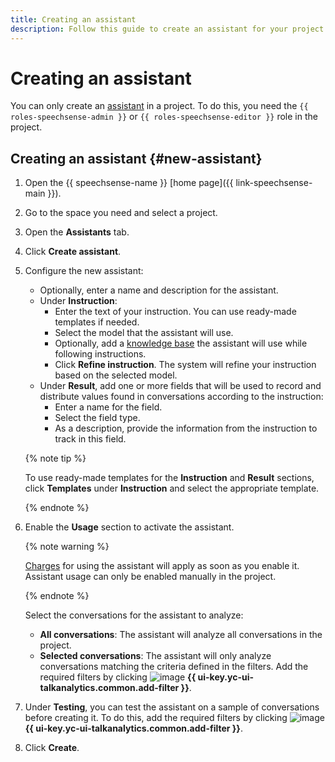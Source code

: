 ```yaml
---
title: Creating an assistant
description: Follow this guide to create an assistant for your project.
---
```


# Creating an assistant

You can only create an [assistant](../../concepts/assistants.md) in a project. To do this, you need the `{{ roles-speechsense-admin }}` or `{{ roles-speechsense-editor }}` role in the project.

## Creating an assistant {#new-assistant}

1. Open the {{ speechsense-name }} [home page]({{ link-speechsense-main }}).
1. Go to the space you need and select a project.
1. Open the **Assistants** tab.
1. Click **Create assistant**.
1. Configure the new assistant:

   * Optionally, enter a name and description for the assistant.
   * Under **Instruction**:
      * Enter the text of your instruction. You can use ready-made templates if needed.
      * Select the model that the assistant will use.
      * Optionally, add a [knowledge base](../../concepts/assistants.md#tools) the assistant will use while following instructions.
      * Click **Refine instruction**. The system will refine your instruction based on the selected model.
   * Under **Result**, add one or more fields that will be used to record and distribute values found in conversations according to the instruction:
      * Enter a name for the field.
      * Select the field type.
      * As a description, provide the information from the instruction to track in this field.
   
   {% note tip %}
   
   To use ready-made templates for the **Instruction** and **Result** sections, click **Templates** under **Instruction** and select the appropriate template.
   
   {% endnote %}

1. Enable the **Usage** section to activate the assistant. 

   {% note warning %}

    [Charges](../../pricing.md) for using the assistant will apply as soon as you enable it. Assistant usage can only be enabled manually in the project.
   
   {% endnote %}

   Select the conversations for the assistant to analyze:
   * **All conversations**: The assistant will analyze all conversations in the project.
   * **Selected conversations**: The assistant will only analyze conversations matching the criteria defined in the filters.
      Add the required filters by clicking ![image](../../../_assets/console-icons/plus.svg) **{{ ui-key.yc-ui-talkanalytics.common.add-filter }}**.

1. Under **Testing**, you can test the assistant on a sample of conversations before creating it. To do this, add the required filters by clicking ![image](../../../_assets/console-icons/plus.svg) **{{ ui-key.yc-ui-talkanalytics.common.add-filter }}**.

1. Click **Create**.
   
   